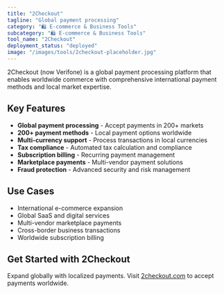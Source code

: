 ```yaml
---
title: "2Checkout"
tagline: "Global payment processing"
category: "🛍️ E-commerce & Business Tools"
subcategory: "🛍️ E-commerce & Business Tools"
tool_name: "2Checkout"
deployment_status: "deployed"
image: "/images/tools/2checkout-placeholder.jpg"
---
```

2Checkout (now Verifone) is a global payment processing platform that enables worldwide commerce with comprehensive international payment methods and local market expertise.

## Key Features

- **Global payment processing** - Accept payments in 200+ markets
- **200+ payment methods** - Local payment options worldwide
- **Multi-currency support** - Process transactions in local currencies
- **Tax compliance** - Automated tax calculation and compliance
- **Subscription billing** - Recurring payment management
- **Marketplace payments** - Multi-vendor payment solutions
- **Fraud protection** - Advanced security and risk management

## Use Cases

- International e-commerce expansion
- Global SaaS and digital services
- Multi-vendor marketplace payments
- Cross-border business transactions
- Worldwide subscription billing

## Get Started with 2Checkout

Expand globally with localized payments. Visit [2checkout.com](https://www.2checkout.com) to accept payments worldwide.